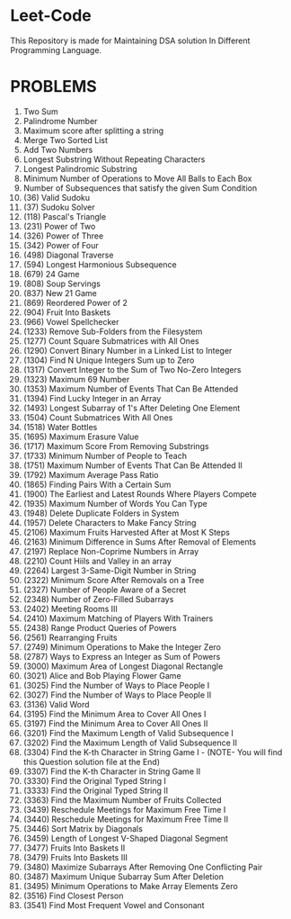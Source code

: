 # Leet-Code
This Repository is made for Maintaining DSA solution In Different Programming Language.

# PROBLEMS
1. Two Sum
2. Palindrome Number
3. Maximum score after splitting a string
4. Merge Two Sorted List
5. Add Two Numbers
6. Longest Substring Without Repeating Characters
7. Longest Palindromic Substring
8. Minimum Number of Operations to Move All Balls to Each Box
9. Number of Subsequences that satisfy the given Sum Condition
10. (36) Valid Sudoku
11. (37) Sudoku Solver
12. (118) Pascal's Triangle
13. (231) Power of Two
14. (326) Power of Three
15. (342) Power of Four
16. (498) Diagonal Traverse
17. (594) Longest Harmonious Subsequence
18. (679) 24 Game
19. (808) Soup Servings
20. (837) New 21 Game
21. (869) Reordered Power of 2
22. (904) Fruit Into Baskets
23. (966) Vowel Spellchecker
24. (1233) Remove Sub-Folders from the Filesystem
25. (1277) Count Square Submatrices with All Ones
26. (1290) Convert Binary Number in a Linked List to Integer
27. (1304) Find N Unique Integers Sum up to Zero
28. (1317) Convert Integer to the Sum of Two No-Zero Integers
29. (1323) Maximum 69 Number
30. (1353) Maximum Number of Events That Can Be Attended
31. (1394) Find Lucky Integer in an Array
32. (1493) Longest Subarray of 1's After Deleting One Element
33. (1504) Count Submatrices With All Ones
34. (1518) Water Bottles
35. (1695) Maximum Erasure Value
36. (1717) Maximum Score From Removing Substrings
37. (1733) Minimum Number of People to Teach
38. (1751) Maximum Number of Events That Can Be Attended II
39. (1792) Maximum Average Pass Ratio
40. (1865) Finding Pairs With a Certain Sum
41. (1900) The Earliest and Latest Rounds Where Players Compete
42. (1935) Maximum Number of Words You Can Type
43. (1948) Delete Duplicate Folders in System
44. (1957) Delete Characters to Make Fancy String
45. (2106) Maximum Fruits Harvested After at Most K Steps
46. (2163) Minimum Difference in Sums After Removal of Elements
47. (2197) Replace Non-Coprime Numbers in Array
48. (2210) Count Hiils and Valley in an array
49. (2264) Largest 3-Same-Digit Number in String
50. (2322) Minimum Score After Removals on a Tree
51. (2327) Number of People Aware of a Secret
52. (2348) Number of Zero-Filled Subarrays
53. (2402) Meeting Rooms III
54. (2410) Maximum Matching of Players With Trainers
55. (2438) Range Product Queries of Powers
56. (2561) Rearranging Fruits
57. (2749) Minimum Operations to Make the Integer Zero
58. (2787) Ways to Express an Integer as Sum of Powers
59. (3000) Maximum Area of Longest Diagonal Rectangle
60. (3021) Alice and Bob Playing Flower Game
61. (3025) Find the Number of Ways to Place People I
62. (3027) Find the Number of Ways to Place People II
63. (3136) Valid Word
64. (3195) Find the Minimum Area to Cover All Ones I
65. (3197) Find the Minimum Area to Cover All Ones II
66. (3201) Find the Maximum Length of Valid Subsequence I
67. (3202) Find the Maximum Length of Valid Subsequence II
68. (3304) Find the K-th Character in String Game I - (NOTE- You will find this Question solution file at the End)
69. (3307) Find the K-th Character in String Game II
70. (3330) Find the Original Typed String I
71. (3333) Find the Original Typed String II
72. (3363) Find the Maximum Number of Fruits Collected
73. (3439) Reschedule Meetings for Maximum Free Time I
74. (3440) Reschedule Meetings for Maximum Free Time II
75. (3446) Sort Matrix by Diagonals
76. (3459) Length of Longest V-Shaped Diagonal Segment
77. (3477) Fruits Into Baskets II
78. (3479) Fruits Into Baskets III
79. (3480) Maximize Subarrays After Removing One Conflicting Pair
67. (3487) Maximum Unique Subarray Sum After Deletion
68. (3495) Minimum Operations to Make Array Elements Zero
69. (3516) Find Closest Person
70. (3541) Find Most Frequent Vowel and Consonant




